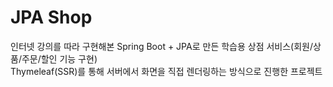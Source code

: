 # JPA Shop

인터넷 강의를 따라 구현해본 Spring Boot + JPA로 만든 학습용 상점 서비스(회원/상품/주문/할인 기능 구현)  
Thymeleaf(SSR)를 통해 서버에서 화면을 직접 렌더링하는 방식으로 진행한 프로젝트
